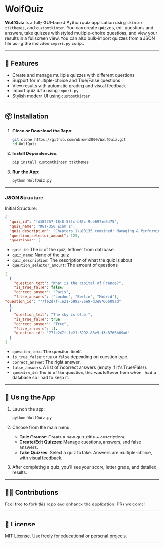 # WolfQuiz

**WolfQuiz** is a fully GUI-based Python quiz application using `tkinter`, `ttkthemes`, and `customtkinter`. You can create quizzes, edit questions and answers, take quizzes with styled multiple-choice questions, and view your results in a fullscreen view. You can also bulk-import quizzes from a JSON file using the included `import.py` script.

---

## 🚀 Features

- Create and manage multiple quizzes with different questions
- Support for multiple-choice and True/False questions
- View results with automatic grading and visual feedback
- Import quiz data using `import.py`
- Stylish modern UI using `customtkinter`

---

## 📦 Installation

1. **Clone or Download the Repo**:

   ```bash
   git clone https://github.com/nbrown2000/WolfQuiz.git
   cd WolfQuiz
   ```

2. **Install Dependencies**:

   ```bash
   pip install customtkinter ttkthemes
   ```

3. **Run the App**:

   ```bash
   python WolfQuiz.py
   ```

---

### JSON Structure
Initial Structure:
```json
{
  "quiz_id": "fd582257-1848-55fc-b82c-9ce697ae6475",
  "quiz_name": "MGT-350 Exam 1",
  "quiz_description": "Chapters 1\u20135 combined: Managing & Performing, Decision Making, History of Management, External/Internal Environments & Corporate Culture, and Ethics/CSR/Sustainability.",
  "question_selector_amount": 125,
  "questions": [
```
- `quiz_id`: The id of the quiz, leftover from database.
- `quiz_name`: Name of the quiz
- `quiz_description`: The description of what the quiz is about
- `question_selector_amount`: The amount of questions


```json
[
  {
    "question_text": "What is the capital of France?",
    "is_true_false": false,
    "correct_answer": "Paris",
    "false_answers": ["London", "Berlin", "Madrid"],
"question_id": "77fe2d7f-1e21-5992-86e9-d3e8766b09ad"
  },
  {
    "question_text": "The sky is blue.",
    "is_true_false": true,
    "correct_answer": "True",
    "false_answers": [],
    "question_id": "77fe2d7f-1e21-5992-86e9-d3e8766b09ad"
  }
]
```

- `question_text`: The question itself.
- `is_true_false`: `true` or `false` depending on question type.
- `correct_answer`: The right answer.
- `false_answers`: A list of incorrect answers (empty if it's True/False).
- `question_id`: The id of the question, this was leftover from when I had a database so I had to keep it.

---

## 🧠 Using the App

1. Launch the app:

   ```bash
   python WolfQuiz.py
   ```

2. Choose from the main menu:
   - **Quiz Creator**: Create a new quiz (title + description).
   - **Create/Edit Quizzes**: Manage questions, answers, and false answers.
   - **Take Quizzes**: Select a quiz to take. Answers are multiple-choice, with visual feedback.

3. After completing a quiz, you’ll see your score, letter grade, and detailed results.

---

## 🧑‍💻 Contributions

Feel free to fork this repo and enhance the application. PRs welcome!

---

## 📄 License

MIT License. Use freely for educational or personal projects.

---
